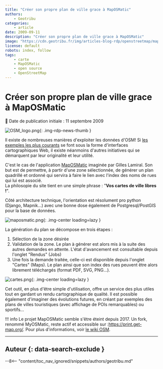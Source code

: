 ```yaml
---
title: "Créer son propre plan de ville grace à MapOSMatic"
authors:
    - Geotribu
categories:
    - article
date: 2009-09-11
description: "Créer son propre plan de ville grace à MapOSMatic"
image: "https://cdn.geotribu.fr/img/articles-blog-rdp/openstreetmap/maposmatic.png"
license: default
robots: index, follow
tags:
    - carte
    - MapOSMatic
    - open source
    - OpenStreetMap
---
```


# Créer son propre plan de ville grace à MapOSMatic

:calendar: Date de publication initiale : 11 septembre 2009

![OSM_logo.png](https://cdn.geotribu.fr/img/logos-icones/OpenStreetMap/Openstreetmap.png){: .img-rdp-news-thumb }

Il existe de nombreuses manières d'exploiter les données d'OSM! Si [les exemples les plus courants](https://wiki.openstreetmap.org/wiki/Featured_image_proposals) se font sous la forme d'interfaces cartographiques Web, il existe néanmoins d'autres initiatives qui se démarquent par leur originalité et leur utilité.

C'est le cas de l'application [MapOSMatic](http://maposmatic.org/) imaginée par Gilles Lamiral. Son but est de permettre, à partir d'une zone sélectionnée, de générer un plan quadrillé et ordonné qui servira à faire le lien avec l'index des noms de rues qui lui est associé.  
La philosopie du site tient en une simple phrase : "**Vos cartes de ville libres !**".

Côté architecture technique, l'orientation est résolument pro python (Django, Mapnik...) avec une bonne dose également de Postgresql/PostGIS pour la base de données.

![maposmatic.png](https://cdn.geotribu.fr/img/articles-blog-rdp/openstreetmap/maposmatic.png){: .img-center loading=lazy }

La génération du plan se décompose en trois étapes :

1. Sélection de la zone désirée
1. Validation de la zone. Le plan à générer est alors mis à la suite des autres demandes en attente. L'état d'avancement est consultable depuis l'onglet "Rendus" (Jobs)
1. Une fois la demande traitée, celle-ci est disponible depuis l'onglet "Cartes" (Maps). Le plan ainsi que son index des rues peuvent être alors librement téléchargés (format PDF, SVG, PNG...).

![cartes.png](https://cdn.geotribu.fr/img/articles-blog-rdp/openstreetmap/maposmatic_cartes.png){: .img-center loading=lazy }

Cet outil, en plus d'être simple d'utilisation, offre un service des plus utiles tout en gardant un rendu cartographique de qualité. Il est possible également d'imaginer des évolutions futures, en créant par exemples des plans de villes touristiques (avec affichage de POIs remarquables) ou sportifs...

!!! info
    Le projet MapOSMatic semble s'être éteint depuis 2017. Un fork, renommé MyOSMatic, reste actif et accessible sur :<https://print.get-map.org/>. Pour plus d'informations, voir [le wiki OSM](https://wiki.openstreetmap.org/wiki/FR:MapOSMatic).

----

## Auteur {: data-search-exclude }

--8<-- "content/toc_nav_ignored/snippets/authors/geotribu.md"
